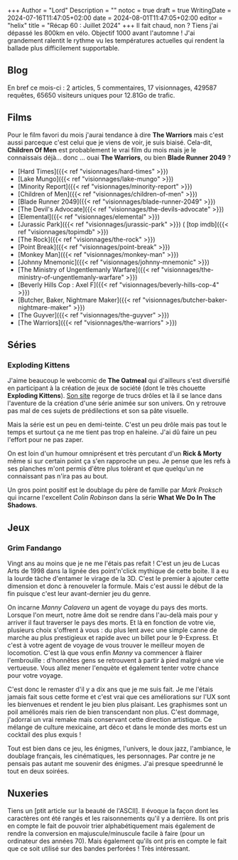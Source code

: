 +++
Author = "Lord"
Description = ""
notoc = true
draft = true
WritingDate = 2024-07-16T11:47:05+02:00
date = 2024-08-01T11:47:05+02:00
editor = "helix"
title = "Récap 60 : Juillet 2024"
+++
Il fait chaud, non ?
Tiens j'ai dépassé les 800km en vélo.
Objectif 1000 avant l'automne !
J'ai grandement ralentit le rythme vu les températures actuelles qui rendent la ballade plus difficilement supportable.

## Blog

En bref ce mois-ci : 2 articles, 5 commentaires, 17 visionnages, 429587 requêtes, 65650 visiteurs uniques pour 12.81Go de trafic.

## Films
Pour le film favori du mois j'aurai tendance à dire **The Warriors** mais c'est aussi parceque c'est celui que je viens de voir, je suis biaisé.
Cela-dit, **Children Of Men** est probablement le vrai film du mois mais je le connaissais déjà… donc … ouai **The Warriors**, ou bien **Blade Runner 2049** ?

  - [Hard Times]({{< ref "visionnages/hard-times" >}})
  - [Lake Mungo]({{< ref "visionnages/lake-mungo" >}})
  - [Minority Report]({{< ref "visionnages/minority-report" >}})
  - [Children of Men]({{< ref "visionnages/children-of-men" >}})
  - [Blade Runner 2049]({{< ref "visionnages/blade-runner-2049" >}})
  - [The Devil's Advocate]({{< ref "visionnages/the-devils-advocate" >}})
  - [Elemental]({{< ref "visionnages/elemental" >}})
  - [Jurassic Park]({{< ref "visionnages/jurassic-park" >}}) ( [top imdb]({{< ref "visionnages/topimdb" >}})
  - [The Rock]({{< ref "visionnages/the-rock" >}})
  - [Point Break]({{< ref "visionnages/point-break" >}})
  - [Monkey Man]({{< ref "visionnages/monkey-man" >}})
  - [Johnny Mnemonic]({{< ref "visionnages/johnny-mnemonic" >}})
  - [The Ministry of Ungentlemanly Warfare]({{< ref "visionnages/the-ministry-of-ungentlemanly-warfare" >}})
  - [Beverly Hills Cop : Axel F]({{< ref "visionnages/beverly-hills-cop-4" >}})
  - [Butcher, Baker, Nightmare Maker]({{< ref "visionnages/butcher-baker-nightmare-maker" >}})
  - [The Guyver]({{< ref "visionnages/the-guyver" >}})
  - [The Warriors]({{< ref "visionnages/the-warriors" >}})
 
## Séries
### Exploding Kittens
J'aime beaucoup le webcomic de **The Oatmeal** qui d'ailleurs s'est diversifié en participant à la création de jeux de société (dont le très chouette **Exploding Kittens**).
[Son site](https://theoatmeal.com/) regorge de trucs drôles et là il se lance dans l'aventure de la création d'une série animée sur son univers.
On y retrouve pas mal de ces sujets de prédilections et son sa pâte visuelle.

Mais la série est un peu en demi-teinte.
C'est un peu drôle mais pas tout le temps et surtout ça ne me tient pas trop en haleine.
J'ai dû faire un peu l'effort pour ne pas zaper.

On est loin d'un humour omniprésent et très percutant d'un **Rick & Morty** même si sur certain point ça s'en rapproche un peu.
Je pense que les refs à ses planches m'ont permis d'être plus tolérant et que quelqu'un ne connaissant pas n'ira pas au bout.

Un gros point positif est le doublage du père de famille par *Mark Proksch* qui incarne l'excellent *Colin Robinson* dans la série **What We Do In The Shadows**.

## Jeux
### Grim Fandango
Vingt ans au moins que je ne me l'étais pas refait !
C'est un jeu de Lucas Arts de 1998 dans la lignée des point'n'click mythique de cette boite.
Il a eu la lourde tàche d'entamer le virage de la 3D.
C'est le premier à ajouter cette dimension et donc à renouveler la formule.
Mais c'est aussi le début de la fin puisque c'est leur avant-dernier jeu du genre.

On incarne *Manny Calavera* un agent de voyage du pays des morts.
Lorsque l'on meurt, notre âme doit se rendre dans l'au-delà mais pour y arriver il faut traverser le pays des morts.
Et là en fonction de votre vie, plusieurs choix s'offrent à vous : du plus lent avec une simple canne de marche au plus prestigieux et rapide avec un billet pour le 9-Express.
Et c'est à votre agent de voyage de vous trouver le meilleur moyen de locomotion.
C'est là que vous enfin *Manny* va commencer à flairer l'embrouille : d'honnêtes gens se retrouvent à partir à pied malgré une vie vertueuse.
Vous allez mener l'enquète et également tenter votre chance pour votre voyage.

C'est donc le remaster d'il y a dix ans que je me suis fait.
Je me l'étais jamais fait sous cette forme et c'est vrai que ces améliorations sur l'UX sont les bienvenues et rendent le jeu bien plus plaisant.
Les graphismes sont un poil améliorés mais rien de bien transcendant non plus.
C'est dommage, j'adorrai un vrai remake mais conservant cette direction artistique.
Ce mélange de culture mexicaine, art déco et dans le monde des morts est un cocktail des plus exquis !

Tout est bien dans ce jeu, les énigmes, l'univers, le doux jazz, l'ambiance, le doublage français, les cinématiques, les personnages.
Par contre je ne pensais pas autant me souvenir des énigmes.
J'ai presque speedrunné le tout en deux soirées.

## Nuxeries
Tiens un [ptit article sur la beauté de l'ASCII].
Il évoque la façon dont les caractères ont été rangés et les raisonnements qu'il y a derrière.
Ils ont pris en compte le fait de pouvoir trier alphabétiquement mais également de rendre la conversion en majuscule/minuscule facile à faire (pour un ordinateur des années 70).
Mais également qu'ils ont pris en compte le fait que ce soit utilisé sur des bandes perforées !
Très intéressant.

